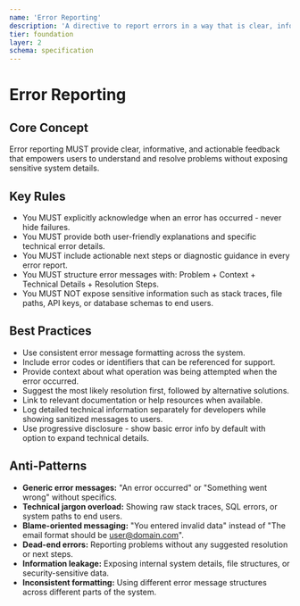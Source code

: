 ```yaml
---
name: 'Error Reporting'
description: 'A directive to report errors in a way that is clear, informative, and actionable for the user.'
tier: foundation
layer: 2
schema: specification
---
```


# Error Reporting

## Core Concept

Error reporting MUST provide clear, informative, and actionable feedback that empowers users to understand and resolve problems without exposing sensitive system details.

## Key Rules

- You MUST explicitly acknowledge when an error has occurred - never hide failures.
- You MUST provide both user-friendly explanations and specific technical error details.
- You MUST include actionable next steps or diagnostic guidance in every error report.
- You MUST structure error messages with: Problem + Context + Technical Details + Resolution Steps.
- You MUST NOT expose sensitive information such as stack traces, file paths, API keys, or database schemas to end users.

## Best Practices

- Use consistent error message formatting across the system.
- Include error codes or identifiers that can be referenced for support.
- Provide context about what operation was being attempted when the error occurred.
- Suggest the most likely resolution first, followed by alternative solutions.
- Link to relevant documentation or help resources when available.
- Log detailed technical information separately for developers while showing sanitized messages to users.
- Use progressive disclosure - show basic error info by default with option to expand technical details.

## Anti-Patterns

- **Generic error messages:** "An error occurred" or "Something went wrong" without specifics.
- **Technical jargon overload:** Showing raw stack traces, SQL errors, or system paths to end users.
- **Blame-oriented messaging:** "You entered invalid data" instead of "The email format should be user@domain.com".
- **Dead-end errors:** Reporting problems without any suggested resolution or next steps.
- **Information leakage:** Exposing internal system details, file structures, or security-sensitive data.
- **Inconsistent formatting:** Using different error message structures across different parts of the system.
